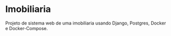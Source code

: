 # Imobiliaria
Projeto de sistema web de uma imobiliaria usando Django, Postgres, Docker e Docker-Compose.
